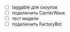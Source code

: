 
- [ ] taggable для скоупов
- [ ] подключить CarrierWave
- [ ] тест модели
- [ ] подключить FactoryBot
